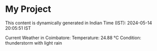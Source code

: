 # My Project

This content is dynamically generated in Indian Time (IST): 2024-05-14 20:05:51 IST


Current Weather in Coimbatore:
Temperature: 24.88 °C
Condition: thunderstorm with light rain
